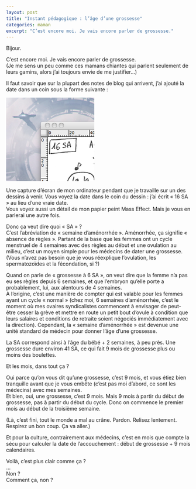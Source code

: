 ```yaml
---
layout: post
title: "Instant pédagogique : l’âge d’une grossesse"
categories: maman
excerpt: "C’est encore moi. Je vais encore parler de grossesse."
---
```


Bijour.

C’est encore moi. Je vais encore parler de grossesse.  
(Je me sens un peu comme ces mamans chiantes qui parlent seulement de leurs gamins, alors j’ai toujours envie de me justifier…)

Il faut savoir que sur la plupart des notes de blog qui arrivent, j’ai ajouté la date dans un coin sous la forme suivante :  

![16 SA](/img/2013/130713.png)

Une capture d’écran de mon ordinateur pendant que je travaille sur un des dessins à venir. Vous voyez la date dans le coin du dessin : j’ai écrit « 16 SA » au lieu d’une vraie date.  
Vous voyez aussi un détail de mon papier peint Mass Effect. Mais je vous en parlerai une autre fois.

Donc ça veut dire quoi « SA » ?  
C’est l’abréviation de « semaine d’aménorrhée ». Aménorrhée, ça signifie « absence de règles ». Partant de la base que les femmes ont un cycle menstruel de 4 semaines avec des règles au début et une ovulation au milieu, c’est un moyen simple pour les médecins de dater une grossesse.
(Vous n’avez pas besoin que je vous réexplique l’ovulation, les spermatozoïdes et la fécondation, si ?)

Quand on parle de « grossesse à 6 SA », on veut dire que la femme n’a pas eu ses règles depuis 6 semaines, et que l’embryon qu’elle porte a probablement, lui, aux alentours de 4 semaines.  
À l’origine, c’est une manière de compter qui est valable pour les femmes ayant un cycle « normal » (chez moi, 6 semaines d’aménorrhée, c’est le moment où mes ovaires syndicalistes commencent à envisager de peut-être cesser la grève et mettre en route un petit bout d’ovule à condition que leurs salaires et conditions de retraite soient négociés immédiatement avec la direction). Cependant, la « semaine d’aménorrhée » est devenue une unité standard de médecin pour donner l’âge d’une grossesse.

La SA correspond ainsi à l’âge du bébé + 2 semaines, à peu près. Une grossesse dure environ 41 SA, ce qui fait 9 mois de grossesse plus ou moins des boulettes.

Et les mois, dans tout ça ?

Oui parce qu’on vous dit qu’une grossesse, c’est 9 mois, et vous étiez bien tranquille avant que je vous embête (c’est pas moi d’abord, ce sont les médecins) avec mes semaines.  
Et bien, oui, une grossesse, c’est 9 mois. Mais 9 mois à partir du début de grossesse, pas à partir du début du cycle. Donc on commence le premier mois au début de la troisième semaine.

(Là, c’est fini, tout le monde a mal au crâne. Pardon. Relisez lentement. Respirez un bon coup. Ça va aller.)

Et pour la culture, contrairement aux médecins, c’est en mois que compte la sécu pour calculer la date de l’accouchement : début de grossesse + 9 mois calendaires.

Voilà, c’est plus clair comme ça ?  
…  
Non ?  
Comment ça, non ?
